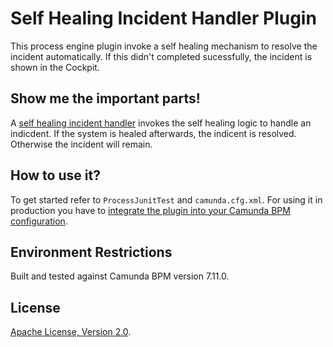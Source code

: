 # Self Healing Incident Handler Plugin
This process engine plugin invoke a self healing mechanism to resolve the incident automatically. If this didn't completed sucessfully, the incident is shown in the Cockpit.

## Show me the important parts!

A [self healing  incident handler](src/main/java/com/camunda/consulting/selfhealing_incident_handler_plugin/SelfhealingIncidentHandler.java) invokes the self healing logic to handle an indicdent. If the system is healed afterwards, the indicent is resolved. Otherwise the incident will remain.

## How to use it?

To get started refer to `ProcessJunitTest` and `camunda.cfg.xml`.
For using it in production you have to [integrate the plugin into your Camunda BPM configuration](https://docs.camunda.org/manual/latest/user-guide/process-engine/process-engine-plugins/).

## Environment Restrictions
Built and tested against Camunda BPM version 7.11.0.

## License
[Apache License, Version 2.0](http://www.apache.org/licenses/LICENSE-2.0).
